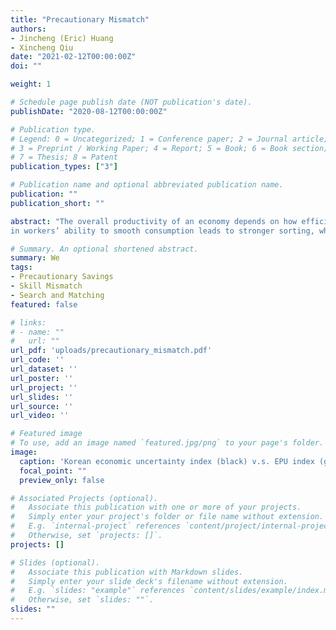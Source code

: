 ```yaml
---
title: "Precautionary Mismatch"
authors:
- Jincheng (Eric) Huang
- Xincheng Qiu
date: "2021-02-12T00:00:00Z"
doi: ""

weight: 1

# Schedule page publish date (NOT publication's date).
publishDate: "2020-08-12T00:00:00Z"

# Publication type.
# Legend: 0 = Uncategorized; 1 = Conference paper; 2 = Journal article;
# 3 = Preprint / Working Paper; 4 = Report; 5 = Book; 6 = Book section;
# 7 = Thesis; 8 = Patent
publication_types: ["3"]

# Publication name and optional abbreviated publication name.
publication: ""
publication_short: ""

abstract: "The overall productivity of an economy depends on how efficiently talents are allocated to productive activities. Using NLSY79 and O*NET, we first document that while the labor market as a whole features positive assortative matching (PAM) based on observables, the degree of sorting seems to vary by the amount of wealth owned by workers. Workers who enter the labor market with lower liquid wealth experience shorter unemployment period and greater skill mismatch. Wage data suggests that skill mismatch could lead to output loss as greater mismatch is associated with lower wages. To understand the macro implications of mismatch and its relationship with wealth, we construct an incomplete market model with heterogeneous workers and firms where skill mismatch arises due to search frictions. Precautionary saving motive induces wealth-poor workers to accept a wider range of jobs at the expense of potentially lower wages and match-specific output. We show that an improvement
in workers’ ability to smooth consumption leads to stronger sorting, which in turn increases average output per worker. This insight suggests a new channel through which policies such as unemployment insurance can affect aggregate productivity, i.e. an improvement in the allocative efficiency of the labor market."

# Summary. An optional shortened abstract.
summary: We
tags:
- Precautionary Savings
- Skill Mismatch
- Search and Matching
featured: false

# links:
# - name: ""
#   url: ""
url_pdf: 'uploads/precautionary_mismatch.pdf'
url_code: ''
url_dataset: ''
url_poster: ''
url_project: ''
url_slides: ''
url_source: ''
url_video: ''

# Featured image
# To use, add an image named `featured.jpg/png` to your page's folder.
image:
  caption: 'Korean economic uncertainty index (black) v.s. EPU index (gray)'
  focal_point: ""
  preview_only: false

# Associated Projects (optional).
#   Associate this publication with one or more of your projects.
#   Simply enter your project's folder or file name without extension.
#   E.g. `internal-project` references `content/project/internal-project/index.md`.
#   Otherwise, set `projects: []`.
projects: []

# Slides (optional).
#   Associate this publication with Markdown slides.
#   Simply enter your slide deck's filename without extension.
#   E.g. `slides: "example"` references `content/slides/example/index.md`.
#   Otherwise, set `slides: ""`.
slides: ""
---
```


